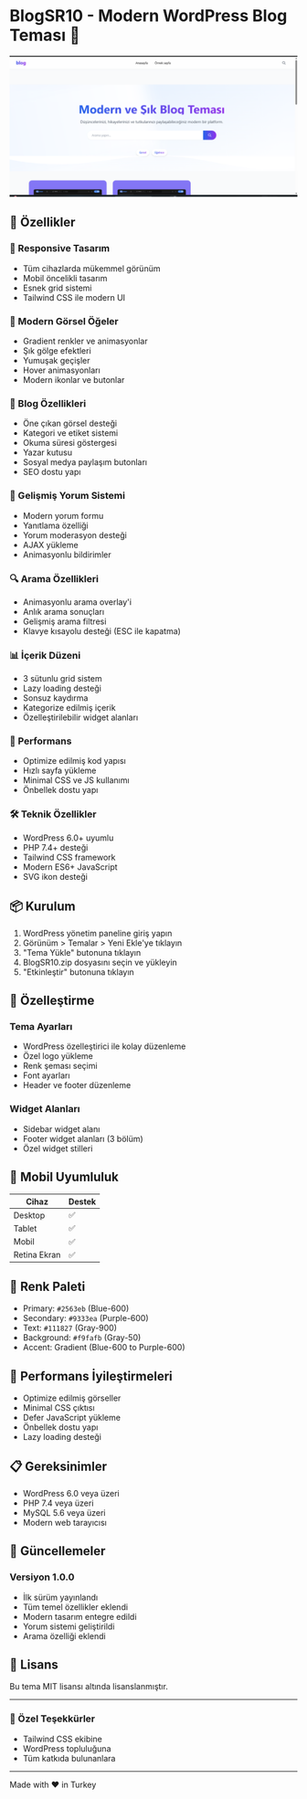 # BlogSR10 - Modern WordPress Blog Teması 🚀

![BlogSR10 Theme](screenshot.png)

## 🌟 Özellikler

### 📱 Responsive Tasarım
- Tüm cihazlarda mükemmel görünüm
- Mobil öncelikli tasarım
- Esnek grid sistemi
- Tailwind CSS ile modern UI

### 🎨 Modern Görsel Öğeler
- Gradient renkler ve animasyonlar
- Şık gölge efektleri
- Yumuşak geçişler
- Hover animasyonları
- Modern ikonlar ve butonlar

### 📝 Blog Özellikleri
- Öne çıkan görsel desteği
- Kategori ve etiket sistemi
- Okuma süresi göstergesi
- Yazar kutusu
- Sosyal medya paylaşım butonları
- SEO dostu yapı

### 💬 Gelişmiş Yorum Sistemi
- Modern yorum formu
- Yanıtlama özelliği
- Yorum moderasyon desteği
- AJAX yükleme
- Animasyonlu bildirimler

### 🔍 Arama Özellikleri
- Animasyonlu arama overlay'i
- Anlık arama sonuçları
- Gelişmiş arama filtresi
- Klavye kısayolu desteği (ESC ile kapatma)

### 📊 İçerik Düzeni
- 3 sütunlu grid sistem
- Lazy loading desteği
- Sonsuz kaydırma
- Kategorize edilmiş içerik
- Özelleştirilebilir widget alanları

### 🎯 Performans
- Optimize edilmiş kod yapısı
- Hızlı sayfa yükleme
- Minimal CSS ve JS kullanımı
- Önbellek dostu yapı

### 🛠 Teknik Özellikler
- WordPress 6.0+ uyumlu
- PHP 7.4+ desteği
- Tailwind CSS framework
- Modern ES6+ JavaScript
- SVG ikon desteği

## 📦 Kurulum

1. WordPress yönetim paneline giriş yapın
2. Görünüm > Temalar > Yeni Ekle'ye tıklayın
3. "Tema Yükle" butonuna tıklayın
4. BlogSR10.zip dosyasını seçin ve yükleyin
5. "Etkinleştir" butonuna tıklayın

## 🔧 Özelleştirme

### Tema Ayarları
- WordPress özelleştirici ile kolay düzenleme
- Özel logo yükleme
- Renk şeması seçimi
- Font ayarları
- Header ve footer düzenleme

### Widget Alanları
- Sidebar widget alanı
- Footer widget alanları (3 bölüm)
- Özel widget stilleri

## 📱 Mobil Uyumluluk

| Cihaz | Destek |
|-------|--------|
| Desktop | ✅ |
| Tablet | ✅ |
| Mobil | ✅ |
| Retina Ekran | ✅ |

## 🎨 Renk Paleti

- Primary: `#2563eb` (Blue-600)
- Secondary: `#9333ea` (Purple-600)
- Text: `#111827` (Gray-900)
- Background: `#f9fafb` (Gray-50)
- Accent: Gradient (Blue-600 to Purple-600)

## 🚀 Performans İyileştirmeleri

- Optimize edilmiş görseller
- Minimal CSS çıktısı
- Defer JavaScript yükleme
- Önbellek dostu yapı
- Lazy loading desteği

## 📋 Gereksinimler

- WordPress 6.0 veya üzeri
- PHP 7.4 veya üzeri
- MySQL 5.6 veya üzeri
- Modern web tarayıcısı

## 🔄 Güncellemeler

### Versiyon 1.0.0
- İlk sürüm yayınlandı
- Tüm temel özellikler eklendi
- Modern tasarım entegre edildi
- Yorum sistemi geliştirildi
- Arama özelliği eklendi



## 📜 Lisans

Bu tema MIT lisansı altında lisanslanmıştır.

---

### 🌟 Özel Teşekkürler

- Tailwind CSS ekibine
- WordPress topluluğuna
- Tüm katkıda bulunanlara

---

Made with ❤️ in Turkey 
